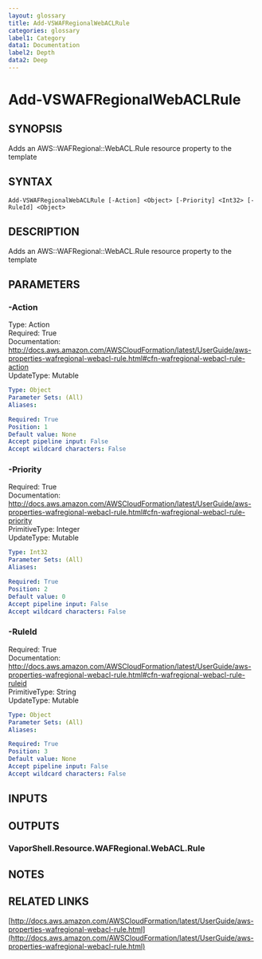 ```yaml
---
layout: glossary
title: Add-VSWAFRegionalWebACLRule
categories: glossary
label1: Category
data1: Documentation
label2: Depth
data2: Deep
---
```


# Add-VSWAFRegionalWebACLRule

## SYNOPSIS
Adds an AWS::WAFRegional::WebACL.Rule resource property to the template

## SYNTAX

```
Add-VSWAFRegionalWebACLRule [-Action] <Object> [-Priority] <Int32> [-RuleId] <Object>
```

## DESCRIPTION
Adds an AWS::WAFRegional::WebACL.Rule resource property to the template

## PARAMETERS

### -Action
Type: Action    
Required: True    
Documentation: http://docs.aws.amazon.com/AWSCloudFormation/latest/UserGuide/aws-properties-wafregional-webacl-rule.html#cfn-wafregional-webacl-rule-action    
UpdateType: Mutable

```yaml
Type: Object
Parameter Sets: (All)
Aliases: 

Required: True
Position: 1
Default value: None
Accept pipeline input: False
Accept wildcard characters: False
```

### -Priority
Required: True    
Documentation: http://docs.aws.amazon.com/AWSCloudFormation/latest/UserGuide/aws-properties-wafregional-webacl-rule.html#cfn-wafregional-webacl-rule-priority    
PrimitiveType: Integer    
UpdateType: Mutable

```yaml
Type: Int32
Parameter Sets: (All)
Aliases: 

Required: True
Position: 2
Default value: 0
Accept pipeline input: False
Accept wildcard characters: False
```

### -RuleId
Required: True    
Documentation: http://docs.aws.amazon.com/AWSCloudFormation/latest/UserGuide/aws-properties-wafregional-webacl-rule.html#cfn-wafregional-webacl-rule-ruleid    
PrimitiveType: String    
UpdateType: Mutable

```yaml
Type: Object
Parameter Sets: (All)
Aliases: 

Required: True
Position: 3
Default value: None
Accept pipeline input: False
Accept wildcard characters: False
```

## INPUTS

## OUTPUTS

### VaporShell.Resource.WAFRegional.WebACL.Rule

## NOTES

## RELATED LINKS

[http://docs.aws.amazon.com/AWSCloudFormation/latest/UserGuide/aws-properties-wafregional-webacl-rule.html](http://docs.aws.amazon.com/AWSCloudFormation/latest/UserGuide/aws-properties-wafregional-webacl-rule.html)

